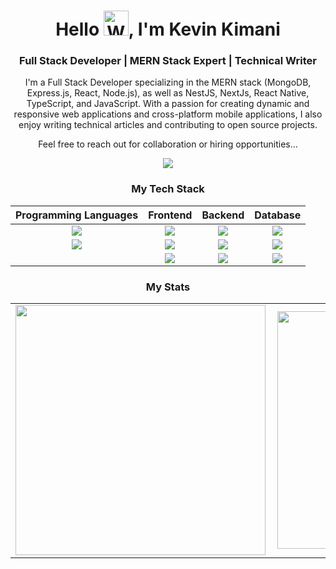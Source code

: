 <h1 align="center">Hello <img src="https://raw.githubusercontent.com/nixin72/nixin72/master/wave.gif" alt="Waving hand animated gif" height="40" width="40" />, I'm Kevin Kimani</h1>

<h3 align="center">Full Stack Developer | MERN Stack Expert | Technical Writer</h3>

<p align="center">
I'm a Full Stack Developer specializing in the MERN stack (MongoDB, Express.js, React, Node.js), as well as NestJS, NextJs, React Native, TypeScript, and JavaScript. With a passion for creating dynamic and responsive web applications and cross-platform mobile applications, I also enjoy writing technical articles and contributing to open source projects.
</p>

<p align="center">Feel free to reach out for collaboration or hiring opportunities...</p>

<p align="center"><a href="mailto:kimanikevin254@gmail.com">
  <img src="https://img.shields.io/badge/Gmail-EA4335?style=flat&logo=gmail&logoColor=white" />
  </a>
</p>



<h3 align="center">My Tech Stack</h3>
<p align="center">

<table align="center">
  <thead>
    <tr>
      <th>Programming Languages</th>
      <th>Frontend</th>
      <th>Backend</th>
      <th>Database</th>
    </tr>
  </thead>
  <tbody>
    <tr>
      <td align="center"><img src="https://shields.io/badge/TypeScript-3178C6?logo=TypeScript&logoColor=FFF&style=flat-square" /></td>
      <td align="center"><img src="https://shields.io/badge/react-black?logo=react&style=for-the-badge" /></td>
      <td align="center"><img src="https://img.shields.io/badge/Node.js-339933?style=flat&logo=node.js&logoColor=white" /></td>
      <td align="center"><img src="https://img.shields.io/badge/-MongoDB-13aa52?style=for-the-badge&logo=mongodb&logoColor=white" /></td>
    </tr>
    <tr>
      <td align="center"><img src="https://shields.io/badge/JavaScript-F7DF1E?logo=JavaScript&logoColor=000&style=flat-square" /></td>
      <td align="center"><img src="https://img.shields.io/badge/next.js-000000?style=for-the-badge&logo=nextdotjs&logoColor=white" /></td>
      <td align="center"><img src="https://img.shields.io/badge/Express.js-000000?logo=express&logoColor=fff&style=flat" /></td>
      <td align="center"><img src="https://img.shields.io/badge/postgresql-4169e1?style=for-the-badge&logo=postgresql&logoColor=white" /></td>
    </tr>
    <tr>
      <td></td>
      <td align="center"><img src="https://img.shields.io/badge/react_native-%2320232a.svg?style=for-the-badge&logo=react&logoColor=%2361DAFB" /></td>
      <td align="center"><img src="https://img.shields.io/badge/nestjs-E0234E?style=for-the-badge&logo=nestjs&logoColor=white" /></td>
      <td align="center"><img src="https://img.shields.io/badge/SQLite-07405E?style=flat&compact=true&logo=sqlite&logoColor=white" /></td>
    </tr>
  </tbody>
</table>


</p>

<h3 align="center">My Stats</h3>
<p align="center">
  <table align="center">
    <tr>
      <td><img width="400px" align="left" src="https://github-readme-stats.vercel.app/api/top-langs/?username=kimanikevin254&count_private=true&theme=algolia&layout=compact"></td>
      <td><img width="380px" align="left" src="https://github-readme-stats.vercel.app/api?username=kimanikevin254&show_icons=true&theme=algolia"></td>
    </tr>
  </table>
</p>
